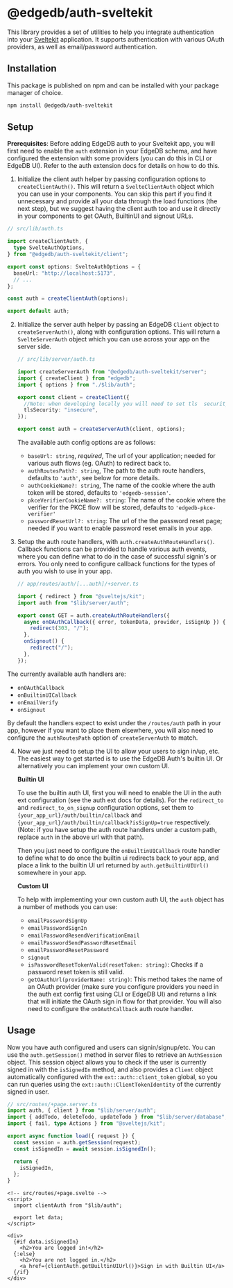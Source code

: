 # @edgedb/auth-sveltekit

This library provides a set of utilities to help you integrate authentication into your [Sveltekit](https://kit.svelte.dev/) application.
It supports authentication with various OAuth providers, as well as email/password authentication.

## Installation

This package is published on npm and can be installed with your package manager of choice.

```bash
npm install @edgedb/auth-sveltekit
```

## Setup

**Prerequisites**: Before adding EdgeDB auth to your Sveltekit app, you will first need to enable the `auth` extension in your EdgeDB schema, and have configured the extension with some providers (you can do this in CLI or EdgeDB UI). Refer to the auth extension docs for details on how to do this.

1. Initialize the client auth helper by passing configuration options to `createClientAuth()`. This will return a `SvelteClientAuth` object which you can use in your components. You can skip this part if you find it unnecessary and provide all your data through the load functions (the next step), but we suggest having the client auth too and use it directly in your components to get OAuth, BuiltinUI and signout URLs.

```ts
// src/lib/auth.ts

import createClientAuth, {
  type SvelteAuthOptions,
} from "@edgedb/auth-sveltekit/client";

export const options: SvelteAuthOptions = {
  baseUrl: "http://localhost:5173",
  // ...
};

const auth = createClientAuth(options);

export default auth;
```

2. Initialize the server auth helper by passing an EdgeDB `Client` object to `createServerAuth()`, along with configuration options. This will return a `SvelteServerAuth` object which you can use across your app on the server side.

   ```ts
   // src/lib/server/auth.ts

   import createServerAuth from "@edgedb/auth-sveltekit/server";
   import { createClient } from "edgedb";
   import { options } from "./$lib/auth";

   export const client = createClient({
     //Note: when developing locally you will need to set tls  security to insecure, because the dev server uses  self-signed certificates which will cause api calls with the fetch api to fail.
     tlsSecurity: "insecure",
   });

   export const auth = createServerAuth(client, options);
   ```

   The available auth config options are as follows:

   - `baseUrl: string`, _required_, The url of your application; needed for various auth flows (eg. OAuth) to redirect back to.
   - `authRoutesPath?: string`, The path to the auth route handlers, defaults to `'auth'`, see below for more details.
   - `authCookieName?: string`, The name of the cookie where the auth token will be stored, defaults to `'edgedb-session'`.
   - `pkceVerifierCookieName?: string`: The name of the cookie where the verifier for the PKCE flow will be stored, defaults to `'edgedb-pkce-verifier'`
   - `passwordResetUrl?: string`: The url of the the password reset page; needed if you want to enable password reset emails in your app.

3. Setup the auth route handlers, with `auth.createAuthRouteHandlers()`. Callback functions can be provided to handle various auth events, where you can define what to do in the case of successful signin's or errors. You only need to configure callback functions for the types of auth you wish to use in your app.

   ```ts
   // app/routes/auth/[...auth]/+server.ts

   import { redirect } from "@sveltejs/kit";
   import auth from "$lib/server/auth";

   export const GET = auth.createAuthRouteHandlers({
     async onOAuthCallback({ error, tokenData, provider, isSignUp }) {
       redirect(303, "/");
     },
     onSignout() {
       redirect("/");
     },
   });
   ```

The currently available auth handlers are:

- `onOAuthCallback`
- `onBuiltinUICallback`
- `onEmailVerify`
- `onSignout`

By default the handlers expect to exist under the `/routes/auth` path in your app, however if you want to place them elsewhere, you will also need to configure the `authRoutesPath` option of `createServerAuth` to match.

4. Now we just need to setup the UI to allow your users to sign in/up, etc. The easiest way to get started is to use the EdgeDB Auth's builtin UI. Or alternatively you can implement your own custom UI.

   **Builtin UI**

   To use the builtin auth UI, first you will need to enable the UI in the auth ext configuration (see the auth ext docs for details). For the `redirect_to` and `redirect_to_on_signup` configuration options, set them to `{your_app_url}/auth/builtin/callback` and `{your_app_url}/auth/builtin/callback?isSignUp=true` respectively. (Note: if you have setup the auth route handlers under a custom path, replace `auth` in the above url with that path).

   Then you just need to configure the `onBuiltinUICallback` route handler to define what to do once the builtin ui redirects back to your app, and place a link to the builtin UI url returned by `auth.getBuiltinUIUrl()` somewhere in your app.

   **Custom UI**

   To help with implementing your own custom auth UI, the `auth` object has a number of methods you can use:

   - `emailPasswordSignUp`
   - `emailPasswordSignIn`
   - `emailPasswordResendVerificationEmail`
   - `emailPasswordSendPasswordResetEmail`
   - `emailPasswordResetPassword`
   - `signout`
   - `isPasswordResetTokenValid(resetToken: string)`: Checks if a password reset token is still valid.
   - `getOAuthUrl(providerName: string)`: This method takes the name of an OAuth provider (make sure you configure providers you need in the auth ext config first using CLI or EdgeDB UI) and returns a link that will initiate the OAuth sign in flow for that provider. You will also need to configure the `onOAuthCallback` auth route handler.

## Usage

Now you have auth configured and users can signin/signup/etc. You can use the `auth.getSession()` method in server files to retrieve an `AuthSession` object. This session object allows you to check if the user is currently signed in with the `isSignedIn` method, and also provides a `Client` object automatically configured with the `ext::auth::client_token` global, so you can run queries using the `ext::auth::ClientTokenIdentity` of the currently signed in user.

```ts
// src/routes/+page.server.ts
import auth, { client } from "$lib/server/auth";
import { addTodo, deleteTodo, updateTodo } from "$lib/server/database";
import { fail, type Actions } from "@sveltejs/kit";

export async function load({ request }) {
  const session = auth.getSession(request);
  const isSignedIn = await session.isSignedIn();

  return {
    isSignedIn,
  };
}
```

```svelte
<!-- src/routes/+page.svelte -->
<script>
  import clientAuth from "$lib/auth";

  export let data;
</script>

<div>
  {#if data.isSignedIn}
    <h2>You are logged in!</h2>
  {:else}
    <h2>You are not logged in.</h2>
    <a href={clientAuth.getBuiltinUIUrl()}>Sign in with Builtin UI</a>
  {/if}
</div>
```
